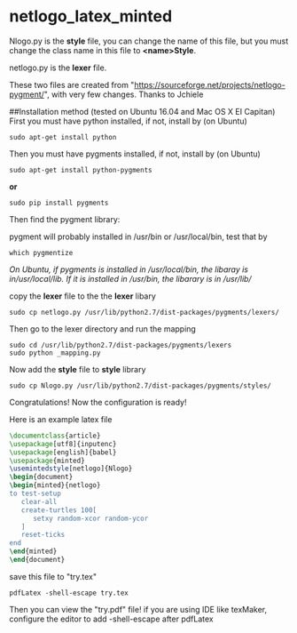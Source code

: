 # netlogo_latex_minted
Nlogo.py is the **style** file, you can change the name of this file, but you must change the class name in this file to **\<name\>Style**.

netlogo.py is the **lexer** file.

These two files are created from 
"https://sourceforge.net/projects/netlogo-pygment/", with very few changes. 
Thanks to Jchiele

##Installation method (tested on Ubuntu 16.04 and Mac OS X EI Capitan)
First you must have python installed, if not, install by (on Ubuntu)
```
sudo apt-get install python
```
Then you must have pygments installed, if not, install by (on Ubuntu)
```
sudo apt-get install python-pygments
```
**or**
```
sudo pip install pygments
```
Then find the pygment library:

pygment will probably installed in /usr/bin or /usr/local/bin, test that by
```
which pygmentize
```
_On Ubuntu, if pygments is installed in /usr/local/bin, the libaray is in/usr/local/lib. If it is installed in /usr/bin, the libarary is in /usr/lib/_

copy the **lexer** file to the the **lexer** libary
```
sudo cp netlogo.py /usr/lib/python2.7/dist-packages/pygments/lexers/
```
Then go to the lexer directory and run the mapping 
```
sudo cd /usr/lib/python2.7/dist-packages/pygments/lexers
sudo python _mapping.py
```
Now add the **style** file to **style** library
```
sudo cp Nlogo.py /usr/lib/python2.7/dist-packages/pygments/styles/
```
Congratulations! Now the configuration is ready!

Here is an example latex file
```latex
\documentclass{article}
\usepackage[utf8]{inputenc}
\usepackage[english]{babel} 
\usepackage{minted}
\usemintedstyle[netlogo]{Nlogo}
\begin{document}
\begin{minted}{netlogo}
to test-setup
   clear-all
   create-turtles 100[
      setxy random-xcor random-ycor
   ]
   reset-ticks
end
\end{minted}
\end{document}
```
save this file to "try.tex"
```
pdfLatex -shell-escape try.tex
```
Then you can view the "try.pdf" file!
if you are using IDE like texMaker, configure the editor to add -shell-escape after pdfLatex

